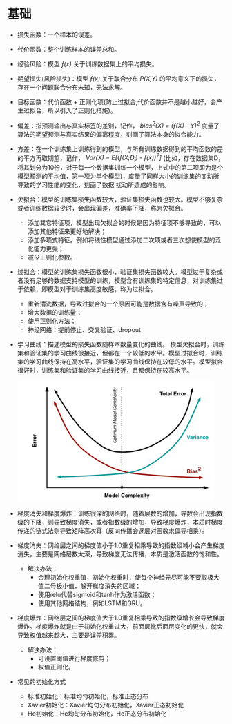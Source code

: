 # 基础

* 损失函数：一个样本的误差。
* 代价函数：整个训练样本的误差总和。
* 经验风险：模型 *&fnof;(x)* 关于训练数据集上的平均损失。
* 期望损失(风险损失)：模型 *&fnof;(x)* 关于联合分布 *P(X,Y)* 的平均意义下的损失，存在一个问题联合分布未知，无法求解。
* 目标函数：代价函数 + 正则化项(防止过拟合,代价函数并不是越小越好，会产生过拟合，所以引入了正则化措施)。

* 偏差：指预测输出与真实标签的差别，记作， *bias<sup>2</sup>(X) = (&fnof;(X) - Y)<sup>2</sup>*
        度量了算法的期望预测与真实结果的偏离程度，刻画了算法本身的拟合能力。
* 方差：在一个训练集上训练得到的模型，与所有训练数据得到的平均函数的差的平方再取期望，记作， *Var(X) = E[(&fnof;(X;D<sub>i</sub>) - &fnof;(x))<sup>2</sup>]*
        (比如，存在数据集D，将其划分为10份，对于每一个数据集训练一个模型，上式中的第二项即为是个模型预测的平均值，第一项为单个模型)，度量了同样大小的训练集的变动所导致的学习性能的变化，刻画了数据
        扰动所造成的影响。
* 欠拟合：模型的训练集损失函数较大，验证集损失函数也较大。模型不够复杂或者训练数据较少时，会出现偏差，准确率下降，称为欠拟合。
  *  添加其它特征项，模型出现欠拟合的时候是因为特征项不够导致的，可以添加其他特征来更好地解决；
  *  添加多项式特征。例如将线性模型通过添加二次项或者三次想使模型的泛化能力更强；
  *  减少正则化参数。
* 过拟合：模型的训练集损失函数很小，验证集损失函数较大。模型过于复杂或者没有足够的数据支持模型的训练，模型含有训练集的特定信息，对训练集过于依赖，即模型对于训练集高度敏感，称为过拟合。
  *  重新清洗数据，导致过拟合的一个原因可能是数据含有噪声导致的；
  *  增大数据的训练量；
  *  使用正则化方法；
  *  神经网络：提前停止、交叉验证、dropout
* 学习曲线：描述模型的损失函数随样本数量变化的曲线。
            模型欠拟合时，训练集和验证集的学习曲线很接近，但都在一个较低的水平。模型过拟合时，训练集的学习曲线保持在高水平，验证集的学习曲线保持在较低的水平。模型拟合很好时，训练集和验证集的学习曲线接近，且都保持在较高水平。

    ![偏差-方差曲线](./src/image/bias-var.jpg)

* 梯度消失和梯度爆炸：训练很深的网络时，随着层数的增加，导数会出现指数级的下降，则导致梯度消失，或者指数级的增加，导致梯度爆炸，本质时梯度传递的链式法则导致矩阵高次幂（反向传播会逐层对函数求偏导相乘）。
*  梯度消失：网络层之间的梯度值小于1.0重复相乘导致的指数级减小会产生梯度消失，主要是网络层数太深，导致梯度无法传播，本质是激活函数的饱和性。
    *   解决办法：
        *    合理初始化权重值，初始化权重时，使每个神经元尽可能不要取极大值二号极小值，躲开梯度消失的区域；
        *    使用relu代替sigmoid和tanh作为激活函数；
        *    使用其他网络结构，例如LSTM和GRU。
*  梯度爆炸：网络层之间的梯度值大于1.0重复相乘导致的指数级增长会导致梯度爆炸。梯度爆炸就是由于初始化权重过大，前面层比后面层变化的更快，就会导致权值越来越大，主要是误差积累。
    *   解决办法：
        *    可设置阈值进行梯度修剪；
        *    权值正则化。

* 常见的初始化方式
    *  标准初始化：标准均匀初始化，标准正态分布
    *  Xavier初始化：Xavier均匀分布初始化，Xavier正态初始化
    *  He初始化：He均匀分布初始化，He正态分布初始化